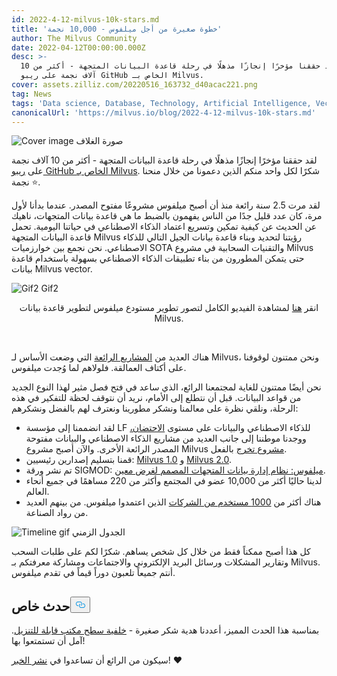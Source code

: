 ```yaml
---
id: 2022-4-12-milvus-10k-stars.md
title: 'خطوة صغيرة من أجل ميلفوس - 10,000 نجمة'
author: The Milvus Community
date: 2022-04-12T00:00:00.000Z
desc: >-
  لقد حققنا مؤخرًا إنجازًا مذهلًا في رحلة قاعدة البيانات المتجهة - أكثر من 10
  آلاف نجمة على ريبو GitHub الخاص بـ Milvus.
cover: assets.zilliz.com/20220516_163732_d40acac221.png
tag: News
tags: 'Data science, Database, Technology, Artificial Intelligence, Vector Management'
canonicalUrl: 'https://milvus.io/blog/2022-4-12-milvus-10k-stars.md'
---
```

<p>
  
   <span class="img-wrapper"> <img translate="no" src="https://assets.zilliz.com/20220516_163732_d40acac221.png" alt="Cover image" class="doc-image" id="cover-image" />
   </span> <span class="img-wrapper"> <span>صورة الغلاف</span> </span></p>
<p>لقد حققنا مؤخرًا إنجازًا مذهلًا في رحلة قاعدة البيانات المتجهة - أكثر من 10 آلاف نجمة على <a href="https://github.com/milvus-io/milvus">ريبو GitHub الخاص بـ Milvus</a>. شكرًا لكل واحد منكم الذين دعمونا من خلال منحنا نجمة ⭐️.</p>
<p>لقد مرت 2.5 سنة رائعة منذ أن أصبح ميلفوس مشروعًا مفتوح المصدر. عندما بدأنا لأول مرة، كان عدد قليل جدًا من الناس يفهمون بالضبط ما هي قاعدة بيانات المتجهات، ناهيك عن الحديث عن كيفية تمكين وتسريع اعتماد الذكاء الاصطناعي في حياتنا اليومية. تحمل قاعدة البيانات المتجهة Milvus رؤيتنا لتحديد وبناء قاعدة بيانات الجيل التالي للذكاء الاصطناعي. نحن نجمع بين خوارزميات SOTA والتقنيات السحابية في مشروع Milvus حتى يتمكن المطورون من بناء تطبيقات الذكاء الاصطناعي بسهولة باستخدام قاعدة بيانات Milvus vector.</p>
<p>
  
   <span class="img-wrapper"> <img translate="no" src="https://assets.zilliz.com/Milvus_0_10000_d50a914332.gif" alt="Gif2" class="doc-image" id="gif2" />
   </span> <span class="img-wrapper"> <span>Gif2</span> </span></p>
<div align="center">انقر <a href="https://www.youtube.com/watch?v=zIAX_oPI2Jk&ab_channel=Milvus-VectorDatabase">هنا</a> لمشاهدة الفيديو الكامل لتصور تطوير مستودع ميلفوس لتطوير قاعدة بيانات Milvus.</div>
<p><br/></p>
<p>هناك العديد من <a href="https://github.com/milvus-io/milvus">المشاريع الرائعة</a> التي وضعت الأساس لـ Milvus، ونحن ممتنون لوقوفنا على أكتاف العمالقة. فلولاهم لما وُجدت ميلفوس.</p>
<p>نحن أيضًا ممتنون للغاية لمجتمعنا الرائع، الذي ساعد في فتح فصل مثير لهذا النوع الجديد من قواعد البيانات. قبل أن نتطلع إلى الأمام، نريد أن نتوقف لحظة للتفكير في هذه الرحلة، ونلقي نظرة على معالمنا ونشكر مطورينا ونعترف لهم بالفضل ونشكرهم:</p>
<ul>
<li>لقد انضممنا إلى مؤسسة LF للذكاء الاصطناعي والبيانات على مستوى <a href="https://lfaidata.foundation/blog/2020/04/02/milvus-joins-lf-ai-as-new-incubation-project/">الاحتضان،</a> ووجدنا موطننا إلى جانب العديد من مشاريع الذكاء الاصطناعي والبيانات مفتوحة المصدر الرائعة الأخرى. والآن أصبح مشروع Milvus <a href="https://lfaidata.foundation/blog/2021/06/23/lf-ai-data-foundation-announces-graduation-of-milvus-project/">مشروع تخرج</a> بالفعل.</li>
<li>قمنا بتسليم إصدارين رئيسيين: <a href="https://milvus.io/docs/v1.0.0/announcement.md">Milvus 1.0</a> و <a href="https://milvus.io/docs/v2.0.x/comparison.md">Milvus 2.0</a>.</li>
<li>تم نشر ورقة SIGMOD: <a href="https://dl.acm.org/doi/abs/10.1145/3448016.3457550">ميلفوس: نظام إدارة بيانات المتجهات المصمم لغرض معين</a>.</li>
<li>لدينا حاليًا أكثر من 10,000 عضو في المجتمع وأكثر من 220 مساهمًا في جميع أنحاء العالم.</li>
<li>هناك أكثر من <a href="https://milvus.io/">1000 مستخدم من الشركات</a> الذين اعتمدوا ميلفوس. من بينهم العديد من رواد الصناعة.</li>
</ul>
<p>
  
   <span class="img-wrapper"> <img translate="no" src="https://assets.zilliz.com/Milvus_10000_star_timeline_3sec_de1a7c906a.gif" alt="Timeline gif" class="doc-image" id="timeline-gif" />
   </span> <span class="img-wrapper"> <span>الجدول الزمني</span> </span></p>
<p>كل هذا أصبح ممكناً فقط من خلال كل شخص يساهم. شكرًا لكم على طلبات السحب وتقارير المشكلات ورسائل البريد الإلكتروني والاجتماعات ومشاركة معرفتكم بـ Milvus. أنتم جميعاً تلعبون دوراً قيماً في تقدم ميلفوس.</p>
<h2 id="Special-event" class="common-anchor-header">حدث خاص<button data-href="#Special-event" class="anchor-icon" translate="no">
      <svg translate="no"
        aria-hidden="true"
        focusable="false"
        height="20"
        version="1.1"
        viewBox="0 0 16 16"
        width="16"
      >
        <path
          fill="#0092E4"
          fill-rule="evenodd"
          d="M4 9h1v1H4c-1.5 0-3-1.69-3-3.5S2.55 3 4 3h4c1.45 0 3 1.69 3 3.5 0 1.41-.91 2.72-2 3.25V8.59c.58-.45 1-1.27 1-2.09C10 5.22 8.98 4 8 4H4c-.98 0-2 1.22-2 2.5S3 9 4 9zm9-3h-1v1h1c1 0 2 1.22 2 2.5S13.98 12 13 12H9c-.98 0-2-1.22-2-2.5 0-.83.42-1.64 1-2.09V6.25c-1.09.53-2 1.84-2 3.25C6 11.31 7.55 13 9 13h4c1.45 0 3-1.69 3-3.5S14.5 6 13 6z"
        ></path>
      </svg>
    </button></h2><p>بمناسبة هذا الحدث المميز، أعددنا هدية شكر صغيرة - <a href="https://assets.zilliz.com/10_K_stars_2b2e0e0b36.png">خلفية سطح مكتب قابلة للتنزيل</a>. آمل أن تستمتعوا بها!</p>
<p>سيكون من الرائع أن تساعدوا في <a href="https://twitter.com/milvusio">نشر الخبر</a>! ❤️</p>
